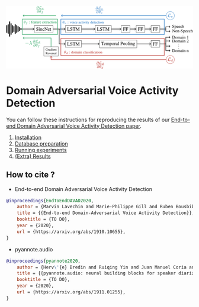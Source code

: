 ![](./docs/architecture.png)

# Domain Adversarial Voice Activity Detection

You can follow these instructions for reproducing the results of our [End-to-end Domain Adversarial Voice Activity Detection paper](https://arxiv.org/abs/1910.10655).

1) [Installation](./docs/installation.md)
2) [Database preparation](./docs/database.md)
3) [Running experiments](./docs/experiments.md)
4) [(Extra) Results](./docs/results.md)

## How to cite ?
- End-to-end Domain Adversarial Voice Activity Detection

```bibtex
@inproceedings{EndToEndDAVAD2020,
    author = {Marvin Lavechin and Marie-Philippe Gill and Ruben Bousbib and Herv\'{e} Bredin and Leibny Paola Garcia-Perera},
    title = {{End-to-end Domain-Adversarial Voice Activity Detection}},
    booktitle = {TO DO},
    year = {2020},
    url = {https://arxiv.org/abs/1910.10655},
}
```

- pyannote.audio

```bibtex
@inproceedings{pyannote2020,
    author = {Herv\'{e} Bredin and Ruiqing Yin and Juan Manuel Coria and Gregory Gelly and Pavel Korshunov and Marvin Lavechin and Diego Fustes and Hadrien Titeux and Wassim Bouaziz and Marie-Philippe Gill},
    title = {{pyannote.audio: neural building blocks for speaker diarization}},
    booktitle = {TO DO},
    year = {2020},
    url = {https://arxiv.org/abs/1911.01255},
}
```
